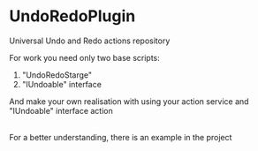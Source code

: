 # UndoRedoPlugin
Universal Undo and Redo actions repository

For work you need only two base scripts:
1) "UndoRedoStarge"  
2) "IUndoable" interface 

And make your own realisation with using your action service and "IUndoable" interface action

</br>
For a better understanding, there is an example in the project
